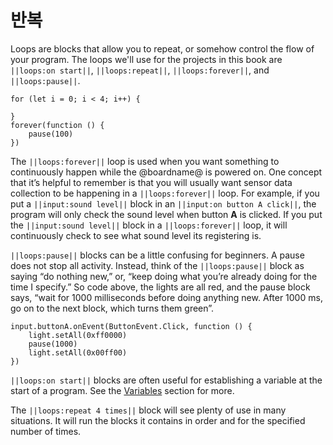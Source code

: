 # 반복

Loops are blocks that allow you to repeat, or somehow control the flow of your program. The loops we'll use for the projects in this book are `||loops:on start||`, `||loops:repeat||`, `||loops:forever||`, and `||loops:pause||`.

```blocks
for (let i = 0; i < 4; i++) {

}
forever(function () {
    pause(100)
})
```

The `||loops:forever||` loop is used when you want something to continuously happen while the @boardname@ is powered on. One concept that it’s helpful to remember is that you will usually want sensor data collection to be happening in a `||loops:forever||` loop. For example, if you put a `||input:sound level||` block in an `||input:on button A click||`, the program will only check the sound level when button **A** is clicked. If you put the `||input:sound level||` block in a `||loops:forever||` loop, it will continuously check to see what sound level its registering is.

`||loops:pause||` blocks can be a little confusing for beginners. A pause does not stop all activity. Instead, think of the `||loops:pause||` block as saying “do nothing new,” or, “keep doing what you’re already doing for the time I specify.” So code above, the lights are all red, and the pause block says, “wait for 1000 milliseconds before doing anything new. After 1000 ms, go on to the next block, which turns them green”.

```blocks
input.buttonA.onEvent(ButtonEvent.Click, function () {
    light.setAll(0xff0000)
    pause(1000)
    light.setAll(0x00ff00)
})
```

`||loops:on start||` blocks are often useful for establishing a variable at the start of a program. See the [Variables](#) section for more.

The `||loops:repeat 4 times||` block will see plenty of use in many situations. It will run the blocks it contains in order and for the specified number of times.